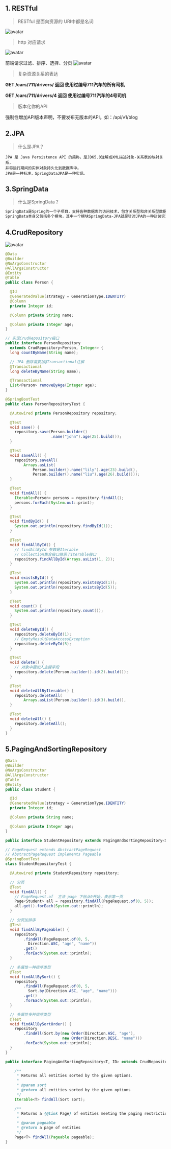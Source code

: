 ## 1. RESTful

> RESTful 是面向资源的  URI中都是名词

![avatar](https://raw.githubusercontent.com/pendd/picture/master/JPA/restful_uri.png)

> http 对应请求

![avatar](https://raw.githubusercontent.com/pendd/picture/master/JPA/restful_http.png)

前端请求过滤、排序、选择、分页
![avatar](https://raw.githubusercontent.com/pendd/picture/master/JPA/restful_request_method.png)

> 复杂资源关系的表达

**GET /cars/711/drivers/ 返回 使用过编号711汽车的所有司机**

**GET /cars/711/drivers/4 返回 使用过编号711汽车的4号司机**

> 版本化你的API

强制性增加API版本声明，不要发布无版本的API。如：/api/v1/blog

## 2.JPA

> 什么是JPA？

```TEX
JPA 是 Java Persistence API 的简称，是JDK5.0注解或XML描述对象-关系表的映射关系，
并将运行期间的实体对象持久化到数据库中。
JPA是一种标准，SpringDataJPA是一种实现。
```

## 3.SpringData

> 什么是SpringData？

```tex
SpringData是Spring的一个子项目，支持各种数据库的访问技术，包含关系型和非关系型数据库。
SpringData本身又包括多个模块，其中一个模块SpringData-JPA就是针对JPA的一种封装实现。
```



## 4.CrudRepository

![avatar](https://raw.githubusercontent.com/pendd/picture/master/JPA/crudRepository.png)

```java
@Data
@Builder
@NoArgsConstructor
@AllArgsConstructor
@Entity
@Table
public class Person {

  @Id
  @GeneratedValue(strategy = GenerationType.IDENTITY)
  @Column
  private Integer id;

  @Column private String name;

  @Column private Integer age;
}

```



```java
// 实现CrudRepository接口
public interface PersonRepository 
  extends CrudRepository<Person, Integer> {
  long countByName(String name);

  // JPA 删除需要加@Transactional注解
  @Transactional
  long deleteByName(String name);

  @Transactional
  List<Person> removeByAge(Integer age);
}
```

```java
@SpringBootTest
public class PersonRepositoryTest {

  @Autowired private PersonRepository repository;

  @Test
  void save() {
    repository.save(Person.builder()
                    .name("john").age(25).build());
  }

  @Test
  void saveAll() {
    repository.saveAll(
        Arrays.asList(
            Person.builder().name("lily").age(23).build(),
            Person.builder().name("liu").age(26).build()));
  }

  @Test
  void findAll() {
    Iterable<Person> persons = repository.findAll();
    persons.forEach(System.out::print);
  }

  @Test
  void findById() {
    System.out.println(repository.findById(1));
  }

  @Test
  void findAllById() {
    // findAllById 参数是Iterable  
    // Collection集合接口继承了Iterable接口
    repository.findAllById(Arrays.asList(1, 2));
  }

  @Test
  void existsById() {
    System.out.println(repository.existsById(1));
    System.out.println(repository.existsById(5));
  }

  @Test
  void count() {
    System.out.println(repository.count());
  }

  @Test
  void deleteById() {
    repository.deleteById(1);
    // EmptyResultDataAccessException
    repository.deleteById(5);
  }

  @Test
  void delete() {
    // 对象中要加入主键字段
    repository.delete(Person.builder().id(2).build());
  }

  @Test
  void deleteAllByIterable() {
    repository.deleteAll(
        Arrays.asList(Person.builder().id(3).build(), 					                      											Person.builder().id(4).build()));
  }

  @Test
  void deleteAll() {
    repository.deleteAll();
  }
}

```

## 5.PagingAndSortingRepository

```java
@Data
@Builder
@NoArgsConstructor
@AllArgsConstructor
@Table
@Entity
public class Student {

  @Id
  @GeneratedValue(strategy = GenerationType.IDENTITY)
  private Integer id;

  @Column private String name;

  @Column private Integer age;
}

```

```java
public interface StudentRepository extends PagingAndSortingRepository<Student, Integer> {}

```

```java
// PageRequest extends AbstractPageRequest
// AbstractPageRequest implements Pageable
@SpringBootTest
class StudentRepositoryTest {

  @Autowired private StudentRepository repository;

  // 分页
  @Test
  void findAll() {
    // PageRequest.of  方法 page 下标从0开始，表示第一页
    Page<Student> all = repository.findAll(PageRequest.of(0, 5));
    all.get().forEach(System.out::println);
  }

  // 分页加排序
  @Test
  void findAllByPageable() {
    repository
        .findAll(PageRequest.of(0, 5, 
          Direction.ASC, "age", "name"))
        .get()
        .forEach(System.out::println);
  }

  // 多属性一种排序类型
  @Test
  void findAllBySort() {
    repository
        .findAll(PageRequest.of(0, 5, 
          Sort.by(Direction.ASC, "age", "name")))
        .get()
        .forEach(System.out::println);
  }

  // 多属性多种排序类型
  @Test
  void findAllBySortOrder() {
    repository
        .findAll(Sort.by(new Order(Direction.ASC, "age"),
                         new Order(Direction.DESC, "name")))
        .forEach(System.out::println);
  }
}
```

```java
public interface PagingAndSortingRepository<T, ID> extends CrudRepository<T, ID> {

	/**
	 * Returns all entities sorted by the given options.
	 *
	 * @param sort
	 * @return all entities sorted by the given options
	 */
	Iterable<T> findAll(Sort sort);

	/**
	 * Returns a {@link Page} of entities meeting the paging restriction provided in the {@code Pageable} object.
	 *
	 * @param pageable
	 * @return a page of entities
	 */
	Page<T> findAll(Pageable pageable);
}
```

